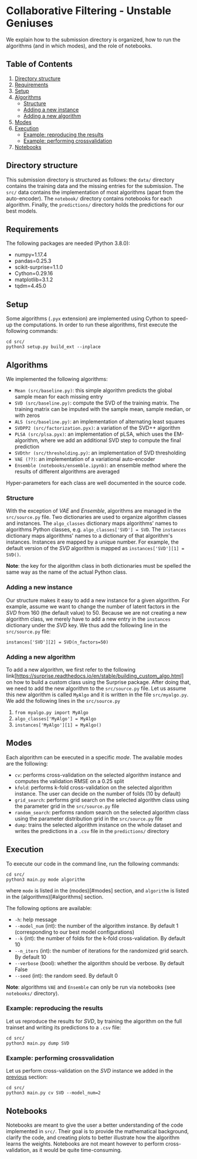 # Collaborative Filtering - Unstable Geniuses

We explain how to the submission directory is organized, how to run the algorithms (and in which modes), and the role of notebooks.

## Table of Contents

1. [Directory structure](#directory-structure)
2. [Requirements](#requirements)
3. [Setup](#setup)
4. [Algorithms](#algorithms)
    * [Structure](#structure)
    * [Adding a new instance](#adding-a-new-instance)
    * [Adding a new algorithm](#adding-a-new-algorithm)
5. [Modes](#modes)
6. [Execution](#execution)
    * [Example: reproducing the results](#example-reproducing-the-results)
    * [Example: performing crossvalidation](#example-performing-crossvalidation)
7. [Notebooks](#notebooks)

## Directory structure

This submission directory is structured as follows: the `data/` directory contains the training data and the missing entries for the submission. The `src/` data contains the implementation of most algorithms (apart from the auto-encoder). The `notebook/` directory contains notebooks for each algorithm. Finally, the `predictions/` directory holds the predictions for our best models.

## Requirements

The following packages are needed (Python 3.8.0):

+ numpy=1.17.4
+ pandas=0.25.3
+ scikit-surprise=1.1.0
+ Cython=0.29.16
+ matplotlib=3.1.2
+ tqdm=4.45.0

## Setup

Some algorithms (`.pyx` extension) are implemented using Cython to speed-up the computations. In order to run these algorithms, first execute the following commands:

```
cd src/
python3 setup.py build_ext --inplace
```

## Algorithms

We implemented the following algorithms:

+ `Mean (src/baseline.py)`: this simple algorithm predicts the global sample mean for each missing entry
+ `SVD (src/baseline.py)`: compute the SVD of the training matrix. The training matrix can be imputed with the sample mean, sample median, or with zeros
+ `ALS (src/baseline.py)`: an implementation of alternating least squares
+ `SVDPP2 (src/factorization.pyx)`: a variation of the SVD++ algorithm
+ `PLSA (src/plsa.pyx)`: an implementation of pLSA, which uses the EM-algorithm, where we add an additional SVD step to compute the final prediction
+ `SVDthr (src/thresholding.py)`: an implementation of SVD thresholding
+ `VAE (??)`: an implementation of a variational auto-encoder
+ `Ensemble (notebooks/ensemble.ipynb)`: an ensemble method where the results of different algorithms are averaged

Hyper-parameters for each class are well documented in the source code.

### Structure

With the exception of *VAE* and *Ensemble*, algorithms are managed in the `src/source.py` file. Two dictionaries are used to organize algorithm classes and instances. The `algo_classes` dictionary maps algorithms' names to algorithms Python classes, e.g. `algo_classes['SVD'] = SVD`. The `instances` dictionary maps algorithms' names to a dictionary of that algorithm's instances. Instances are mapped by a unique number. For example, the default version of the *SVD* algorithm is mapped as `instances['SVD'][1] = SVD()`.

**Note**: the key for the algorithm class in both dictionaries must be spelled the same way as the name of the actual Python class.

### Adding a new instance

Our structure makes it easy to add a new instance for a given algorithm.
For example, assume we want to change the number of latent factors in the *SVD* from 160 (the default value) to 50. Because we are not creating a new algorithm class, we merely have to add a new entry in the `instances` dictionary under the *SVD* key. We thus add the following line in the `src/source.py` file:

```
instances['SVD'][2] = SVD(n_factors=50)
```

### Adding a new algorithm

To add a new algorithm, we first refer to the following link[https://surprise.readthedocs.io/en/stable/building_custom_algo.html] on how to build a custom class using the Surprise package.
After doing that, we need to add the new algorithm to the `src/source.py` file. Let us assume this new algorithm is called `MyAlgo` and it is written in the file `src/myalgo.py`. We add the following lines in the `src/source.py`

1. `from myalgo.py import MyAlgo`
2. `algo_classes['MyAlgo'] = MyAlgo`
3. `instances['MyAlgo'][1] = MyAlgo()`

## Modes

Each algorithm can be executed in a specific *mode*. The available modes are the following:

+ `cv`: performs cross-validation on the selected algorithm instance and computes the validation RMSE on a 0.25 split
+ `kfold`: performs k-fold cross-validation on the selected algorithm instance. The user can decide on the number of folds (10 by default)
+ `grid_search`: performs grid search on the selected algorithm class using the parameter grid in the `src/source.py` file
+ `random_search`: performs random search on the selected algorithm class using the parameter distribution grid in the `src/source.py` file
+ `dump`: trains the selected algorithm instance on the whole dataset and writes the predictions in a `.csv` file in the `predictions/` directory

## Execution

To execute our code in the command line, run the following commands:

```
cd src/
python3 main.py mode algorithm
```

where `mode` is listed in the (modes)[#modes] section, and `algorithm` is listed in the (algorithms)[#algorithms] section.

The following options are available:

+ `-h`: help message
+ `--model_num` (int): the number of the algorithm instance. By default 1 (corresponding to our best model configurations)
+ `--k` (int): the number of folds for the k-fold cross-validation. By default 10
+ `--n_iters` (int): the number of iterations for the randomized grid search. By default 10
+ `--verbose` (bool): whether the algorithm should be verbose. By default False
+ `--seed` (int): the random seed. By default 0

**Note**: algorithms `VAE` and `Ensemble` can only be run via notebooks (see `notebooks/` directory).

### Example: reproducing the results

Let us reproduce the results for *SVD*, by training the algorithm on the full trainset and writing its predictions to a `.csv` file:

```
cd src/
python3 main.py dump SVD
```

### Example: performing crossvalidation

Let us perform cross-validation on the *SVD* instance we added in the [previous](#adding-a-new-instance) section:

```
cd src/
python3 main.py cv SVD --model_num=2
```

## Notebooks

Notebooks are meant to give the user a better understanding of the code implemented in `src/`. Their goal is to provide the mathematical background, clarify the code, and creating plots to better illustrate how the algorithm learns the weights.
Notebooks are not meant however to perform cross-validation, as it would be quite time-consuming.
